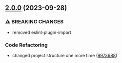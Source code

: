 

## [2.0.0](https://github.com/garavest/eslint-config/compare/1.0.2...2.0.0) (2023-09-28)


### ⚠ BREAKING CHANGES

* removed eslint-plugin-import

### Code Refactoring

* changed project structure one more time ([9973688](https://github.com/garavest/eslint-config/commit/9973688661a2d5a575fc73d09b0485a53c6c05bd))
